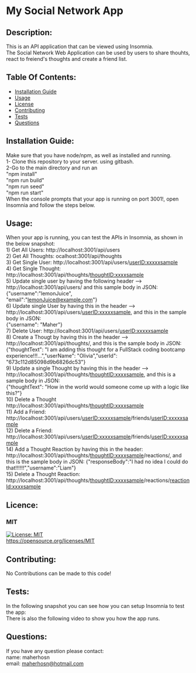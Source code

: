 # My Social Network App

## Description:
This is an API application that can be viewed using Insomnia. <br> The Social Network Web Application can be used by users to share thouhts, react to freiend's thoughts and create a friend list. 

## Table Of Contents:
- [Installation Guide](#installation-guide)
- [Usage](#usage)
-	[License](#license)
- [Contributing](#contributing)
- [Tests](#tests)
- [Questions](#questions)

## Installation Guide:
Make sure that you have node/npm, as well as installed and running.<br>1- Clone this repository to your server. using gitbash.<br>2-Go to the main directory and run an<br> "npm install" <br>"npm run build"<br>"npm run seed"<br>"npm run start"<br>When the console prompts that your app is running on port 3001!, open Insomnia and follow the steps below. 

## Usage: 
When your app is running, you can test the APIs in Insomnia, as shown in the below snapshot:<br>1) Get All Users: <span>http://localhost:3001/api/users</span><br>2) Get All Thoughts: <span>ocalhost:3001/api/thoughts</span><br>3) Get Single User: <span>http://localhost:3001/api/users/<userID:xxxxxsample></span><br>4) Get Single Thought: <span>http://localhost:3001/api/thoughts/<thoughtID:xxxxsample></span><br>5) Update single user by having the following header --> <span>http://localhost:3001/api/users/</span> and this sample body in JSON:<br>{"username":"lemonJuice",<br>"email":"lemonJuice@example.com"}<br>6) Update single User by having this in the header --> <span>http://localhost:3001/api/users/<userID:xxxxxsample></span>, and this in the sample body in JSON:<br>{"username": "Maher"}<br>7) Delete User:  <span>http://localhost:3001/api/users/<userID:xxxxxsample></span><br>8) Create a Thougt by having this in the header -->  <span>http://localhost:3001/api/thoughts/</span>, and this is the sample body in JSON:<br>{"thoughtText": "I am adding this thought for a FullStack coding bootcamp experience!!!...","userName": "Olivia","userId": "673c112d85098d9b6826dc53"}<br>9) Update a single Thought by having this in the header --> <span>http://localhost:3001/api/thoughts/<thoughtID:xxxxsample></span>, and this is a sample body in JSON:<br>{"thoughtText": "How in the world would someone come up with a logic like this?"}<br>10) Delete a Thought <span>http://localhost:3001/api/thoughts/<thoughtID:xxxxsample></span><br>11) Add a Friend: <span>http://localhost:3001/api/users/<userID:xxxxxsample>/friends/<userID:xxxxxsample></span><br>12) Delete a Friend: <span>http://localhost:3001/api/users/<userID:xxxxxsample>/friends/<userID:xxxxxsample></span><br>14) Add a Thought Reaction by having this in the header: <span>http://localhost:3001/api/thoughts/<thoughtID:xxxxsample>/reactions/, and this is the sample body in JSON: {"responseBody":"I had no idea I could do that!!!!!!","username":"Liam"}<br>15) Delete a Thought Reaction: </span>http://localhost:3001/api/thoughts/<thoughtID:xxxxsample>/reactions/<reactionId:xxxxsample>

## Licence: <br>
### MIT <br>
[![License: MIT](https://img.shields.io/badge/License-MIT-yellow.svg)](https://opensource.org/licenses/MIT) <br>
https://opensource.org/licenses/MIT


## Contributing:
No Contributions can be made to this code!

## Tests:
In the following snapshot you can see how you can setup Insomnia to test the app:<br> There is also the following video to show you how the app runs.

## Questions:
If you have any question please contact: <br>
name: maherhosn <br>
email: maherhosn@hotmail.com
  
